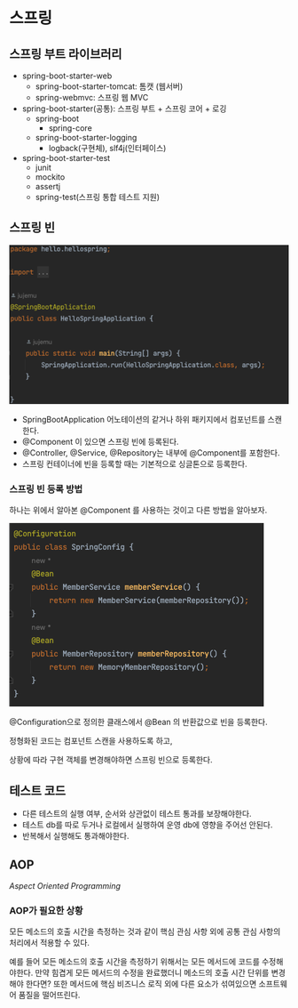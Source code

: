 # 스프링

## 스프링 부트 라이브러리

- spring-boot-starter-web
    - spring-boot-starter-tomcat: 톰캣 (웹서버)
    - spring-webmvc: 스프링 웹 MVC
- spring-boot-starter(공통): 스프링 부트 + 스프링 코어 + 로깅
    - spring-boot
        - spring-core
    - spring-boot-starter-logging
        - logback(구현체), slf4j(인터페이스)
- spring-boot-starter-test
    - junit
    - mockito
    - assertj
    - spring-test(스프링 통합 테스트 지원)


## 스프링 빈

![Untitled](./images/spring_bean.png)

- SpringBootApplication 어노테이션의 같거나 하위 패키지에서 컴포넌트를 스캔한다.
- @Component 이 있으면 스프링 빈에 등록된다.
- @Controller, @Service, @Repository는 내부에 @Component를 포함한다.
- 스프링 컨테이너에 빈을 등록할 때는 기본적으로 싱글톤으로 등록한다.

### 스프링 빈 등록 방법

하나는 위에서 알아본 @Component 를 사용하는 것이고 다른 방법을 알아보자.

![Untitled](./images/how_to_spring_bean_register.png)

@Configuration으로 정의한 클래스에서 @Bean 의 반환값으로 빈을 등록한다.

정형화된 코드는 컴포넌트 스캔을 사용하도록 하고,

상황에 따라 구현 객체를 변경해야하면 스프링 빈으로 등록한다.

## 테스트 코드

- 다른 테스트의 실행 여부, 순서와 상관없이 테스트 통과를 보장해야한다.
- 테스트 db를 따로 두거나 로컬에서 실행하여 운영 db에 영향을 주어선 안된다.
- 반복해서 실행해도 통과해야한다.

## AOP

*Aspect Oriented Programming*

### AOP가 필요한 상황

모든 메소드의 호출 시간을 측정하는 것과 같이 핵심 관심 사항 외에 공통 관심 사항의 처리에서 적용할 수 있다.

예를 들어 모든 메소드의 호출 시간을 측정하기 위해서는 모든 메서드에 코드를 수정해야한다. 만약 힘겹게 모든 메서드의 수정을 완료했더니 메소드의 호출 시간 단위를 변경해야 한다면? 또한 메서드에 핵심 비즈니스 로직 외에 다른 요소가 섞여있으면 소프트웨어 품질을 떨어뜨린다.
